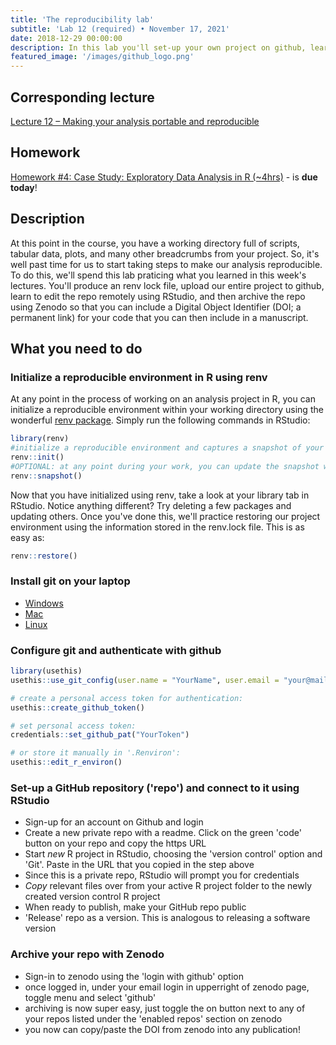 ```yaml
---
title: 'The reproducibility lab'
subtitle: 'Lab 12 (required) • November 17, 2021'
date: 2018-12-29 00:00:00
description: In this lab you'll set-up your own project on github, learn to interact with this project directly from RStudio, and then archive the project for publication using Zenodo.
featured_image: '/images/github_logo.png'
---
```


## Corresponding lecture

[Lecture 12 – Making your analysis portable and reproducible](https://diytranscriptomics.com/project/lecture-12)

## Homework

[Homework #4: Case Study: Exploratory Data Analysis in R (~4hrs)](https://app.datacamp.com/learn/courses/case-study-exploratory-data-analysis-in-r) - is **due today**!

## Description

At this point in the course, you have a working directory full of scripts, tabular data, plots, and many other breadcrumbs from your project.  So, it's well past time for us to start taking steps to make our analysis reproducible.  To do this, we'll spend this lab praticing what you learned in this week's lectures.  You'll produce an renv lock file, upload our entire project to github, learn to edit the repo remotely using RStudio, and then archive the repo using Zenodo so that you can include a Digital Object Identifier (DOI; a permanent link) for your code that you can then include in a manuscript.

## What you need to do

### Initialize a reproducible environment in R using renv

At any point in the process of working on an analysis project in R, you can initialize a reproducible environment within your working directory using the wonderful [renv package](https://rstudio.github.io/renv/articles/renv.html). Simply run the following commands in RStudio:

```r
library(renv)
#initialize a reproducible environment and captures a snapshot of your package environment
renv::init() 
#OPTIONAL: at any point during your work, you can update the snapshot with:
renv::snapshot() 
```

Now that you have initialized using renv, take a look at your library tab in RStudio.  Notice anything different? Try deleting a few packages and updating others. Once you've done this, we'll practice restoring our project environment using the information stored in the renv.lock file.  This is as easy as:

```r
renv::restore() 
```

### Install git on your laptop

* [Windows](https://git-scm.com/download/win)
* [Mac](https://git-scm.com/download/mac)
* [Linux](https://git-scm.com/download/linux)

### Configure git and authenticate with github

```r
library(usethis)
usethis::use_git_config(user.name = "YourName", user.email = "your@mail.com")

# create a personal access token for authentication:
usethis::create_github_token() 

# set personal access token:
credentials::set_github_pat("YourToken")

# or store it manually in '.Renviron':
usethis::edit_r_environ()
```

### Set-up a GitHub repository ('repo') and connect to it using RStudio

* Sign-up for an account on Github and login 
* Create a new private repo with a readme. Click on the green 'code' button on your repo and copy the https URL
* Start *new* R project in RStudio, choosing the 'version control' option and 'Git'.  Paste in the URL that you copied in the step above
* Since this is a private repo, RStudio will prompt you for credentials
* *Copy* relevant files over from your active R project folder to the newly created version control R project
* When ready to publish, make your GitHub repo public
* 'Release' repo as a version. This is analogous to releasing a software version

### Archive your repo with Zenodo

* Sign-in to zenodo using the 'login with github' option
* once logged in, under your email login in upperright of zenodo page, toggle menu and select 'github'
* archiving is now super easy, just toggle the on button next to any of your repos listed under the 'enabled repos' section on zenodo
* you now can copy/paste the DOI from zenodo into any publication!


